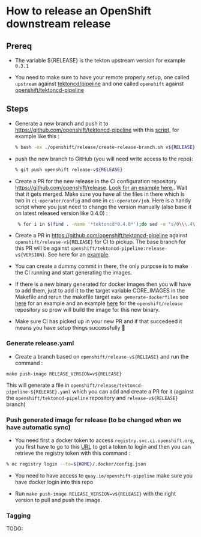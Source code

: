 # How to release an OpenShift downstream release

## Prereq

* The variable ${RELEASE} is the tekton upstream version for example `0.3.1`

* You need to make sure to have your remote properly setup, one called `upstream` against [tektoncd/pipeline](https://github.com/tektoncd/pipeline) and one called `openshift` against [openshift/tektoncd-pipeline](https://github.com/openshift/tektoncd-pipeline)

## Steps

* Generate a new branch and push it to <https://github.com/openshift/tektoncd-pipeline> with this [script](https://github.com/openshift/tektoncd-pipeline/blob/master/openshift/release/create-release-branch.sh), for example like this :

  ```bash
  % bash -ex ./openshift/release/create-release-branch.sh v${RELEASE} release-v${RELEASE}
  ```

* push the new branch to GitHub (you will need write access to the repo):

  ```bash
  % git push openshift release-v${RELEASE}
  ```

* Create a PR for the new release in the CI configuration repository <https://github.com/openshift/release>.
  [Look for an example here.](https://github.com/openshift/release/pull/3623). Wait that it gets merged. Make sure you have all the files in there which is two in `ci-operator/config` and one in `ci-operator/job`. Here is a handy script where you just need to change the version manually (also base it on latest released version like 0.4.0) :

  ```bash
   % for i in $(find . -name '*tektoncd*0.4.0*');do sed -e "s/0\\\.4\\\.0/0\\\.5\\\.2/g" -e "s/0.4.0/0.5.2/" $i > ${i/0.4.0/0.5.2};done
  ```

* Create a PR in <https://github.com/openshift/tektoncd-pipeline> against `openshift/release-v${RELEASE}` for CI to pickup. The base branch for this PR will be against `openshift/tektoncd-pipeline:release-v${VERSION}`. See here for an [example](https://github.com/openshift/tektoncd-pipeline/pull/26).

* You can create a dummy commit in there, the only purpose is to make the CI running and start generating the images.

* If there is a new binary generated for docker images then you will have to add them,  just to add it to the target variable CORE_IMAGES in the Makefile and rerun the makefile target `make generate-dockerfiles`  see [here](https://github.com/openshift/tektoncd-pipeline/pull/37/commits/7eb33c2348eb5c2cbde65e975607e14eb7ccbb23) for an example and an example [here](https://github.com/openshift/release/pull/3916/commits/6289f1b85d0422f2c043541bc3d70f0bab6a1e87) for the `openshift/release` repository so prow will build the image for this new binary.

* Make sure CI has picked up in your new PR and if that succedeed it means you have setup things successfully 🎉

### Generate release.yaml

* Create a branch based on `openshift/release-v${RELEASE}` and run the command :

`make push-image RELEASE_VERSION=v${RELEASE}`

This will generate a file in `openshift/release/tektoncd-pipeline-${RELEASE}.yaml` which you can add and create a PR for it (against the `openshift/tektoncd-pipeline` repository and `release-v${RELEASE}` branch)

### Push generated image for release (to be changed when we have automatic sync)

* You need first a docker token to access `registry.svc.ci.openshift.org`, you first have to go to this [URL](https://api.ci.openshift.org/oauth/token/request) to get a token to login and then you can retrieve the registry token with this command :

```bash
% oc registry login --to=${HOME}/.docker/config.json
```

* You need to have access to `quay.io/openshift-pipeline` make sure you have docker login into this repo

* Run `make push-image RELEASE_VERSION=v${RELEASE}` with the right version to pull and push the image.

### Tagging

TODO:
